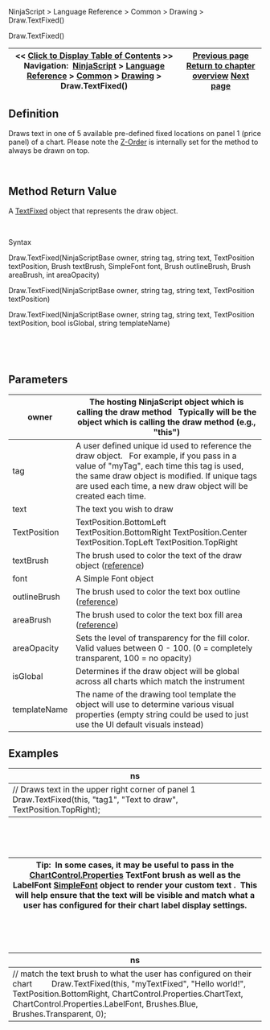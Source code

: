 ﻿


NinjaScript \> Language Reference \> Common \> Drawing \> Draw.TextFixed()






















Draw.TextFixed()







| \<\< [Click to Display Table of Contents](draw_textfixed.md) \>\> **Navigation:**     [NinjaScript](ninjascript-1.md) \> [Language Reference](language_reference_wip-1.md) \> [Common](common-1.md) \> [Drawing](drawing-1.md) \> Draw.TextFixed() | [Previous page](text-1.md) [Return to chapter overview](drawing-1.md) [Next page](textfixed-1.md) |
| --- | --- |











## Definition


Draws text in one of 5 available pre\-defined fixed locations on panel 1 (price panel) of a chart. Please note the [Z\-Order](zordertype-1.md) is internally set for the method to always be drawn on top.


 


## Method Return Value


A [TextFixed](textfixed-1.md) object that represents the draw object.


 


Syntax


Draw.TextFixed(NinjaScriptBase owner, string tag, string text, TextPosition textPosition, Brush textBrush, SimpleFont font, Brush outlineBrush, Brush areaBrush, int areaOpacity)  

Draw.TextFixed(NinjaScriptBase owner, string tag, string text, TextPosition textPosition)  

Draw.TextFixed(NinjaScriptBase owner, string tag, string text, TextPosition textPosition, bool isGlobal, string templateName)


 


 


## Parameters




| owner | The hosting NinjaScript object which is calling the draw method   Typically will be the object which is calling the draw method (e.g., "this") |
| --- | --- |
| tag | A user defined unique id used to reference the draw object.    For example, if you pass in a value of "myTag", each time this tag is used, the same draw object is modified. If unique tags are used each time, a new draw object will be created each time. |
| text | The text you wish to draw |
| TextPosition | TextPosition.BottomLeft TextPosition.BottomRight TextPosition.Center TextPosition.TopLeft TextPosition.TopRight |
| textBrush | The brush used to color the text of the draw object ([reference](https://msdn.microsoft.com/en-us/library/system.windows.media.brushes%28v=vs.110%29.aspx)) |
| font | A Simple Font object |
| outlineBrush | The brush used to color the text box outline ([reference](http://msdn.microsoft.com/en-us/library/system.drawing.color_members(v=vs.90).aspx)) |
| areaBrush | The brush used to color the text box fill area ([reference](http://msdn.microsoft.com/en-us/library/system.drawing.color_members(v=vs.90).aspx)) |
| areaOpacity | Sets the level of transparency for the fill color. Valid values between 0 \- 100\. (0 \= completely transparent, 100 \= no opacity) |
| isGlobal | Determines if the draw object will be global across all charts which match the instrument |
| templateName | The name of the drawing tool template the object will use to determine various visual properties (empty string could be used to just use the UI default visuals instead) |



## 


## 


## Examples




| ns |
| --- |
| // Draws text in the upper right corner of panel 1 Draw.TextFixed(this, "tag1", "Text to draw", TextPosition.TopRight); |



 


 




| Tip:  In some cases, it may be useful to pass in the [ChartControl.Properties](chartcontrol_properties-1.md) TextFont brush as well as the LabelFont [SimpleFont](simplefont_class-1.md) object to render your custom text .  This will help ensure that the text will be visible and match what a user has configured for their chart label display settings. |
| --- |



 


 




| ns |
| --- |
| // match the text brush to what the user has configured on their chart          Draw.TextFixed(this, "myTextFixed", "Hello world!", TextPosition.BottomRight, ChartControl.Properties.ChartText,     ChartControl.Properties.LabelFont, Brushes.Blue, Brushes.Transparent, 0); |









